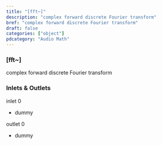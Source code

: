 ```yaml
---
title: "[fft~]"
description: "complex forward discrete Fourier transform"
bref: "complex forward discrete Fourier transform"
draft: false
categories: ["object"]
pdcategory: "Audio Math"
---
```


### [fft~]

complex forward discrete Fourier transform

### Inlets & Outlets

inlet 0

 - dummy

outlet 0

 - dummy
 
